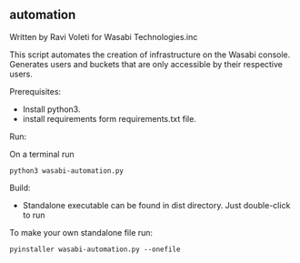 automation
--

Written by Ravi Voleti for Wasabi Technologies.inc

This script automates the creation of infrastructure on the Wasabi console. Generates users and buckets that are 
only accessible by their respective users.

Prerequisites:

- Install python3.
- install requirements form requirements.txt file.

Run:

On a terminal run

`python3 wasabi-automation.py`

Build:

- Standalone executable can be found in dist directory. Just double-click to run

To make your own standalone file run:

`pyinstaller wasabi-automation.py --onefile`